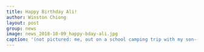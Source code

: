 ```yaml
---
title: Happy Birthday Ali!
author: Winston Chiong
layout: post
group: news
image: news_2018-10-09_happy-bday-ali.jpg
caption: '(not pictured: me, out on a school camping trip with my son--sorry to miss!)'
---
```


